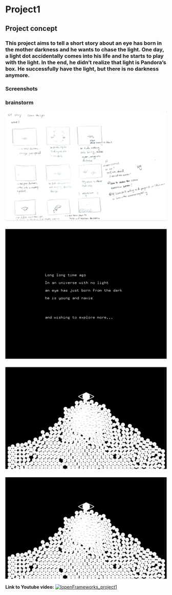 # Project1
## Project concept
### This project aims to tell a short story about an eye has born in the mother darkness and he wants to chase the light. One day, a light dot accidentally comes into his life and he starts to play with the light. In the end, he didn’t realize that light is Pandora’s box. He successfully have the light, but there is no darkness anymore. 


### Screenshots
### brainstorm
![](images/a0.png)
<br>
### 
![](images/a1.png)
<br>
### 
![](images/a3.png)
<br>

### 
![](images/a3.png)
<br>

**Link to Youtube video:**
[![IopenFrameworks_project1](https://img.youtube.com/vi/2_65LDbYcZI/0.jpg)](https://www.youtube.com/watch?v=2_65LDbYcZI"PROJECT1")

